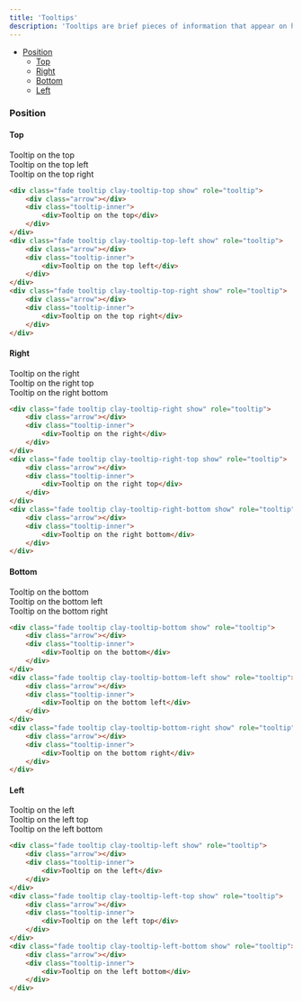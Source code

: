 ```yaml
---
title: 'Tooltips'
description: 'Tooltips are brief pieces of information that appear on hover state over an element to clarify its meaning or use for the user.'
---
```


<div class="nav-toc-absolute">
<div class="nav-toc">

-   [Position](#position)
    -   [Top](#top)
    -   [Right](#right)
    -   [Bottom](#bottom)
    -   [Left](#left)

</div>
</div>

### Position

#### Top

<div class="sheet-example">
    <div class="clay-site-tooltip-display">
        <div class="fade tooltip clay-tooltip-top show" role="tooltip">
            <div class="arrow"></div>
            <div class="tooltip-inner">
                <div>Tooltip on the top</div>
            </div>
        </div>
        <div class="fade tooltip clay-tooltip-top-left show" role="tooltip">
            <div class="arrow"></div>
            <div class="tooltip-inner">
                <div>Tooltip on the top left</div>
            </div>
        </div>
        <div class="fade tooltip clay-tooltip-top-right show" role="tooltip">
            <div class="arrow"></div>
            <div class="tooltip-inner">
                <div>Tooltip on the top right</div>
            </div>
        </div>
    </div>
</div>

```html
<div class="fade tooltip clay-tooltip-top show" role="tooltip">
	<div class="arrow"></div>
	<div class="tooltip-inner">
		<div>Tooltip on the top</div>
	</div>
</div>
<div class="fade tooltip clay-tooltip-top-left show" role="tooltip">
	<div class="arrow"></div>
	<div class="tooltip-inner">
		<div>Tooltip on the top left</div>
	</div>
</div>
<div class="fade tooltip clay-tooltip-top-right show" role="tooltip">
	<div class="arrow"></div>
	<div class="tooltip-inner">
		<div>Tooltip on the top right</div>
	</div>
</div>
```

#### Right

<div class="sheet-example">
    <div class="clay-site-tooltip-display">
        <div class="fade tooltip clay-tooltip-right show" role="tooltip">
            <div class="arrow"></div>
            <div class="tooltip-inner">
                <div>Tooltip on the right</div>
            </div>
        </div>
        <div class="fade tooltip clay-tooltip-right-top show" role="tooltip">
            <div class="arrow"></div>
            <div class="tooltip-inner">
                <div>Tooltip on the right top</div>
            </div>
        </div>
        <div class="fade tooltip clay-tooltip-right-bottom show" role="tooltip">
            <div class="arrow"></div>
            <div class="tooltip-inner">
                <div>Tooltip on the right bottom</div>
            </div>
        </div>
    </div>
</div>

```html
<div class="fade tooltip clay-tooltip-right show" role="tooltip">
	<div class="arrow"></div>
	<div class="tooltip-inner">
		<div>Tooltip on the right</div>
	</div>
</div>
<div class="fade tooltip clay-tooltip-right-top show" role="tooltip">
	<div class="arrow"></div>
	<div class="tooltip-inner">
		<div>Tooltip on the right top</div>
	</div>
</div>
<div class="fade tooltip clay-tooltip-right-bottom show" role="tooltip">
	<div class="arrow"></div>
	<div class="tooltip-inner">
		<div>Tooltip on the right bottom</div>
	</div>
</div>
```

#### Bottom

<div class="sheet-example">
    <div class="clay-site-tooltip-display">
        <div class="fade tooltip clay-tooltip-bottom show" role="tooltip">
            <div class="arrow"></div>
            <div class="tooltip-inner">
                <div>Tooltip on the bottom</div>
            </div>
        </div>
        <div class="fade tooltip clay-tooltip-bottom-left show" role="tooltip">
            <div class="arrow"></div>
            <div class="tooltip-inner">
                <div>Tooltip on the bottom left</div>
            </div>
        </div>
        <div class="fade tooltip clay-tooltip-bottom-right show" role="tooltip">
            <div class="arrow"></div>
            <div class="tooltip-inner">
                <div>Tooltip on the bottom right</div>
            </div>
        </div>
    </div>
</div>

```html
<div class="fade tooltip clay-tooltip-bottom show" role="tooltip">
	<div class="arrow"></div>
	<div class="tooltip-inner">
		<div>Tooltip on the bottom</div>
	</div>
</div>
<div class="fade tooltip clay-tooltip-bottom-left show" role="tooltip">
	<div class="arrow"></div>
	<div class="tooltip-inner">
		<div>Tooltip on the bottom left</div>
	</div>
</div>
<div class="fade tooltip clay-tooltip-bottom-right show" role="tooltip">
	<div class="arrow"></div>
	<div class="tooltip-inner">
		<div>Tooltip on the bottom right</div>
	</div>
</div>
```

#### Left

<div class="sheet-example">
    <div class="clay-site-tooltip-display">
        <div class="fade tooltip clay-tooltip-left show" role="tooltip">
            <div class="arrow"></div>
            <div class="tooltip-inner">
                <div>Tooltip on the left</div>
            </div>
        </div>
        <div class="fade tooltip clay-tooltip-left-top show" role="tooltip">
            <div class="arrow"></div>
            <div class="tooltip-inner">
                <div>Tooltip on the left top</div>
            </div>
        </div>
        <div class="fade tooltip clay-tooltip-left-bottom show" role="tooltip">
            <div class="arrow"></div>
            <div class="tooltip-inner">
                <div>Tooltip on the left bottom</div>
            </div>
        </div>
    </div>
</div>

```html
<div class="fade tooltip clay-tooltip-left show" role="tooltip">
	<div class="arrow"></div>
	<div class="tooltip-inner">
		<div>Tooltip on the left</div>
	</div>
</div>
<div class="fade tooltip clay-tooltip-left-top show" role="tooltip">
	<div class="arrow"></div>
	<div class="tooltip-inner">
		<div>Tooltip on the left top</div>
	</div>
</div>
<div class="fade tooltip clay-tooltip-left-bottom show" role="tooltip">
	<div class="arrow"></div>
	<div class="tooltip-inner">
		<div>Tooltip on the left bottom</div>
	</div>
</div>
```
